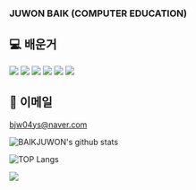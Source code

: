 ### JUWON BAIK (COMPUTER EDUCATION)


</a>

## 💻 배운거
<img src="https://img.shields.io/badge/JAVA-007396?style=for-the-badge&logo=java&logoColor=white"> <img src="https://img.shields.io/badge/mariaDB-003545?style=for-the-badge&logo=mariaDB&logoColor=white"> <img src="https://img.shields.io/badge/javascript-F7DF1E?style=for-the-badge&logo=javascript&logoColor=black"> <img src="https://img.shields.io/badge/jquery-0769AD?style=for-the-badge&logo=jquery&logoColor=white"> <img src="https://img.shields.io/badge/html-E34F26?style=for-the-badge&logo=html5&logoColor=white"> <img src="https://img.shields.io/badge/Python-3766AB?style=flat-square&logo=Python&logoColor=white"/></a>
## 📧 이메일
bjw04ys@naver.com


![BAIKJUWON's github stats](https://github-readme-stats.vercel.app/api?username=BAIKJUWON&show_icons=true)

![TOP Langs](https://github-readme-stats.vercel.app/api/top-langs/?username=BAIKJUWON)

[![](https://banner.codetree.ai/v1/banner/qorwndnjs04)](https://www.codetree.ai/profiles/qorwndnjs04)













